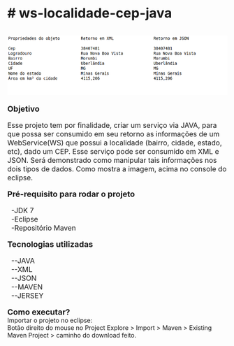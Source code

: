 <html>
	<head>
		<title></title>
	</head>
	<body>
		<div>
			<strong><span style="font-size:30px;"># ws-localidade-cep-java</span></strong></div>
		<div>
			&nbsp;</div>
		<div>
			&nbsp;</div>
		<div>
			<strong><span style="font-size:16px;"><img alt="" src="img/print.png" /></span></strong></div>
		<div>
			&nbsp;</div>
		<div>
			<span style="font-size:18px;"><strong>Objetivo</strong></span></div>
		<div>
			&nbsp;</div>
		<div>
			<span style="font-size:16px;">Esse projeto tem por finalidade, criar um servi&ccedil;o via JAVA, para que possa ser consumido em seu retorno as informa&ccedil;&otilde;es de um WebService(WS) que possui a localidade (bairro, cidade, estado, etc), dado um CEP. Esse servi&ccedil;o pode ser consumido em XML e JSON. Ser&aacute; demonstrado como manipular tais informa&ccedil;&otilde;es nos dois tipos de dados. Como mostra a imagem, acima no console do eclipse.</span></div>
		<div>
			&nbsp;</div>
		<div>
			<span style="font-size:18px;"><strong>Pr&eacute;-requisito para rodar o projeto</strong></span></div>
		<div>
			&nbsp;</div>
		<div>
			<span style="font-size:16px;">&nbsp; -JDK 7</span></div>
		<div>
			<span style="font-size:16px;">&nbsp; -Eclipse</span></div>
		<div>
			<span style="font-size:16px;">&nbsp; -Reposit&oacute;rio Maven</span></div>
		<div>
			&nbsp;</div>
		<div>
			<span style="font-size:18px;"><strong>Tecnologias utilizadas</strong></span></div>
		<div>
			&nbsp;</div>
		<div>
			<span style="font-size:16px;">&nbsp; --JAVA</span></div>
		<div>
			<span style="font-size:16px;">&nbsp; --XML</span></div>
		<div>
			<span style="font-size:16px;">&nbsp; --JSON</span></div>
		<div>
			<span style="font-size:16px;">&nbsp; --MAVEN&nbsp;</span></div>
		<div>
			<span style="font-size:16px;">&nbsp; --JERSEY</span></div>
		<div>
			&nbsp;</div>
		<div>
			<span style="font-size:18px;"><strong>Como executar?</strong></span></div>
		<div>
			Importar o projeto no eclipse:</div>
		<div>
			Bot&atilde;o direito do mouse no Project Explore &gt; Import &gt; Maven &gt; Existing Maven Project &gt; caminho do download feito.</div>
		<div>
			&nbsp;</div>
	</body>
</html>

